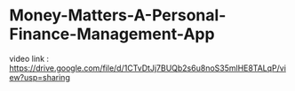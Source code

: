 # Money-Matters-A-Personal-Finance-Management-App
video link : https://drive.google.com/file/d/1CTvDtJj7BUQb2s6u8noS35mlHE8TALqP/view?usp=sharing
